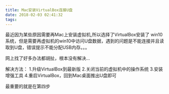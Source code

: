 ```yaml
---
title: Mac安装VirtualBox连接U盘
date: 2018-02-03 02:41:32
tags:
---
```


最近因为某些原因需要再Mac上安装虚拟机,所以选择了VirtualBox安装了
win10系统，但是需要再虚拟机的win10中访问U盘数据，遇到的问题是不能连接并且读取到U盘，错误提示不能分配USB内存。。。

网上找了好多办法都胡扯，根本没有解决...

解决方法：
1.升级VirtualBox到最新版
2.关闭当前的虚拟机中的操作系统
3.安装增强工具
4.重启VirtualBox，回到Mac桌面推出U盘即可

最重要的就是在第四步
